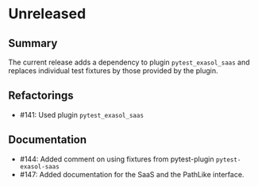 # Unreleased

## Summary

The current release adds a dependency to plugin `pytest_exasol_saas` and replaces individual test fixtures by those provided by the plugin.

## Refactorings

* #141: Used plugin `pytest_exasol_saas`

## Documentation

* #144: Added comment on using fixtures from pytest-plugin `pytest-exasol-saas`
* #147: Added documentation for the SaaS and the PathLike interface.
